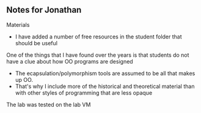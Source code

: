 ## Notes for Jonathan

Materials
- I have added a number of free resources in the student folder that should be useful

One of the things that I have found over the years is that students do not have a clue about how OO programs are designed
- The ecapsulation/polymorphism tools are assumed to be all that makes up OO.
- That's why I include more of the historical and theoretical material than with other styles of programming that are less opaque 

The lab was tested on the lab VM